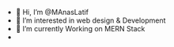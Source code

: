 - 👋 Hi, I’m @MAnasLatif
- 👀 I’m interested in web design & Development 
- 🌱 I’m currently Working on MERN Stack
- 
